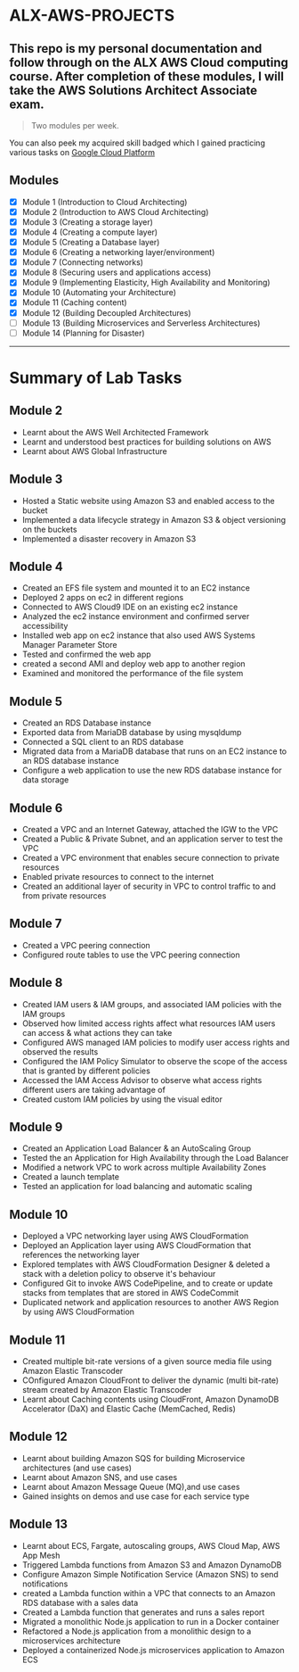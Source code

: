 # ALX-AWS-PROJECTS
## This repo is my personal documentation and follow through on the ALX AWS Cloud computing course. After completion of these modules, I will take the AWS Solutions Architect Associate exam.
> Two modules per week.

You can also peek my acquired skill badged which I gained practicing various tasks on [Google Cloud Platform](https://www.cloudskillsboost.google/public_profiles/62b94d90-6d1a-4c6e-abfa-42d33d3778f8)


## Modules
- [x] Module 1 (Introduction to Cloud Architecting)
- [x] Module 2 (Introduction to AWS Cloud Architecting)
- [x] Module 3 (Creating a storage layer)
- [x] Module 4 (Creating a compute layer)
- [x] Module 5 (Creating a Database layer)
- [x] Module 6 (Creating a networking layer/environment)
- [x] Module 7 (Connecting networks)
- [x] Module 8 (Securing users and applications access)
- [x] Module 9 (Implementing Elasticity, High Availability and Monitoring)
- [x] Module 10 (Automating your Architecture)
- [x] Module 11 (Caching content)
- [x] Module 12 (Building Decoupled Architectures)
- [ ] Module 13 (Building Microservices and Serverless Architectures)
- [ ] Module 14 (Planning for Disaster)

---
# Summary of Lab Tasks

## Module 2
* Learnt about the AWS Well Architected Framework
* Learnt and understood best practices for building solutions on AWS
* Learnt about AWS Global Infrastructure

## Module 3
* Hosted a Static website using Amazon S3 and enabled access to the bucket
* Implemented a data lifecycle strategy in Amazon S3 & object versioning on the buckets
* Implemented a disaster recovery in Amazon S3

## Module 4
* Created an EFS file system and mounted it to an EC2 instance
* Deployed 2 apps on ec2 in different regions
* Connected to AWS Cloud9 IDE on an existing ec2 instance
* Analyzed the ec2 instance environment and confirmed server accessibility
* Installed web app on ec2 instance that also used AWS Systems Manager Parameter Store
* Tested and confirmed the web app
* created a second AMI and deploy web app to another region
* Examined and monitored the performance of the file system

## Module 5
* Created an RDS Database instance
* Exported data from MariaDB database by using mysqldump
* Connected a SQL client to an RDS database
* Migrated data from a MariaDB database that runs on an EC2 instance to an RDS database instance
* Configure a web application to use the new RDS database instance for data storage

## Module 6
* Created a VPC and an Internet Gateway, attached the IGW to the VPC
* Created a Public & Private Subnet, and an application server to test the VPC
* Created a VPC environment that enables secure connection to private resources
* Enabled private resources to connect to the internet
* Created an additional layer of security in VPC to control traffic to and from private resources

## Module 7
* Created a VPC peering connection
* Configured route tables to use the VPC peering connection

## Module 8
* Created IAM users & IAM groups, and associated IAM policies with the IAM groups
* Observed how limited access rights affect what resources IAM users can access & what actions they can take
* Configured AWS managed IAM policies to modify user access rights and observed the results
* Configured the IAM Policy Simulator to observe the scope of the access that is granted by different policies
* Accessed the IAM Access Advisor to observe what access rights different users are taking advantage of
* Created custom IAM policies by using the visual editor

## Module 9
* Created an Application Load Balancer & an AutoScaling Group
* Tested the an Application for High Availability through the Load Balancer
* Modified a network VPC to work across multiple Availability Zones
* Created a launch template
* Tested an application for load balancing and automatic scaling

## Module 10
* Deployed a VPC networking layer using AWS CloudFormation
* Deployed an Application layer using AWS CloudFormation that references the networking layer
* Explored templates with AWS CloudFormation Designer & deleted a stack with a deletion policy to observe it's behaviour
* Configured Git to invoke AWS CodePipeline, and to create or update stacks from templates that are stored in AWS CodeCommit
* Duplicated network and application resources to another AWS Region by using AWS CloudFormation

## Module 11
* Created multiple bit-rate versions of a given source media file using Amazon Elastic Transcoder
* COnfigured Amazon CloudFront to deliver the dynamic (multi bit-rate) stream created by Amazon Elastic Transcoder
* Learnt about Caching contents using CloudFront, Amazon DynamoDB Accelerator (DaX) and Elastic Cache (MemCached, Redis)

## Module 12
* Learnt about building Amazon SQS for building Microservice architectures (and use cases)
* Learnt about Amazon SNS, and use cases
* Learnt about Amazon Message Queue (MQ),and use cases
* Gained insights on demos and use case for each service type

## Module 13
* Learnt about ECS, Fargate, autoscaling groups, AWS Cloud Map, AWS App Mesh
* Triggered Lambda functions from Amazon S3 and Amazon DynamoDB
* Configure Amazon Simple Notification Service (Amazon SNS) to send notifications
* created a Lambda function within a VPC that connects to an Amazon RDS database with a sales data
* Created a Lambda function that generates and runs a sales report
* Migrated a monolithic Node.js application to run in a Docker container
* Refactored a Node.js application from a monolithic design to a microservices architecture
* Deployed a containerized Node.js microservices application to Amazon ECS
